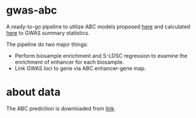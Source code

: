 # gwas-abc

A ready-to-go pipeline to utilize ABC models proposed [here](https://www.nature.com/articles/s41588-019-0538-0) and calculated [here](https://www.biorxiv.org/content/10.1101/2020.09.01.278093v1) to GWAS summary statistics.

The pipeline do two major things:

* Perform biosample enrichment and S-LDSC regression to examine the enrichment of enhancer for each biosample.
* Link GWAS loci to gene via ABC enhancer-gene map.

# about data

The ABC prediction is downloaded from [link](ftp://ftp.broadinstitute.org/outgoing/lincRNA/ABC/).